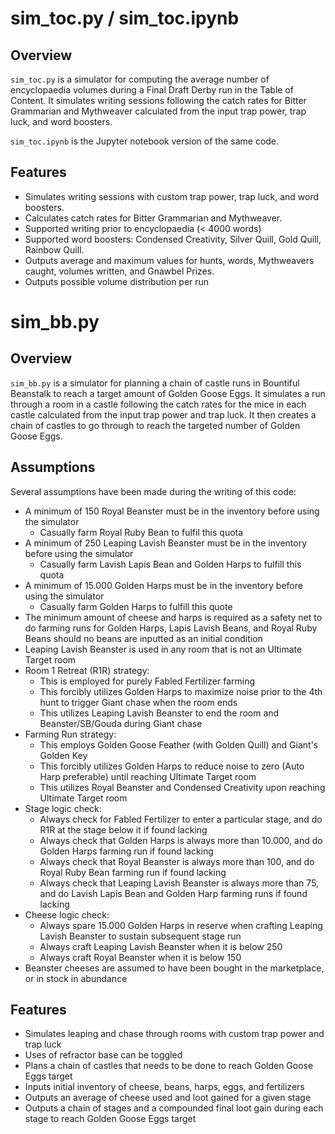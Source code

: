 # sim_toc.py / sim_toc.ipynb

## Overview

`sim_toc.py` is a simulator for computing the average number of encyclopaedia volumes during a Final Draft Derby run in the Table of Content. It simulates writing sessions following the catch rates for Bitter Grammarian and Mythweaver calculated from the input trap power, trap luck, and word boosters. 

`sim_toc.ipynb` is the Jupyter notebook version of the same code. 

## Features

- Simulates writing sessions with custom trap power, trap luck, and word boosters.
- Calculates catch rates for Bitter Grammarian and Mythweaver.
- Supported writing prior to encyclopaedia (< 4000 words)
- Supported word boosters: Condensed Creativity, Silver Quill, Gold Quill, Rainbow Quill.
- Outputs average and maximum values for hunts, words, Mythweavers caught, volumes written, and Gnawbel Prizes.
- Outputs possible volume distribution per run

# sim_bb.py

## Overview

`sim_bb.py` is a simulator for planning a chain of castle runs in Bountiful Beanstalk to reach a target amount of Golden Goose Eggs. It simulates a run through a room in a castle following the catch rates for the mice in each castle calculated from the input trap power and trap luck. It then creates a chain of castles to go through to reach the targeted number of Golden Goose Eggs. 

## Assumptions

Several assumptions have been made during the writing of this code:
- A minimum of 150 Royal Beanster must be in the inventory before using the simulator
    - Casually farm Royal Ruby Bean to fulfil this quota
- A minimum of 250 Leaping Lavish Beanster must be in the inventory before using the simulator
    - Casually farm Lavish Lapis Bean and Golden Harps to fulfill this quota
- A minimum of 15.000 Golden Harps must be in the inventory before using the simulator
    - Casually farm Golden Harps to fulfill this quote
- The minimum amount of cheese and harps is required as a safety net to do farming runs for Golden Harps, Lapis Lavish Beans, and Royal Ruby Beans should no beans are inputted as an initial condition
- Leaping Lavish Beanster is used in any room that is not an Ultimate Target room
- Room 1 Retreat (R1R) strategy: 
    - This is employed for purely Fabled Fertilizer farming
    - This forcibly utilizes Golden Harps to maximize noise prior to the 4th hunt to trigger Giant chase when the room ends
    - This utilizes Leaping Lavish Beanster to end the room and Beanster/SB/Gouda during Giant chase
- Farming Run strategy: 
    - This employs Golden Goose Feather (with Golden Quill) and Giant's Golden Key 
    - This forcibly utilizes Golden Harps to reduce noise to zero (Auto Harp preferable) until reaching Ultimate Target room
    - This utilizes Royal Beanster and Condensed Creativity upon reaching Ultimate Target room
- Stage logic check:
    - Always check for Fabled Fertilizer to enter a particular stage, and do R1R at the stage below it if found lacking
    - Always check that Golden Harps is always more than 10.000, and do Golden Harps farming run if found lacking
    - Always check that Royal Beanster is always more than 100, and do Royal Ruby Bean farming run if found lacking
    - Always check that Leaping Lavish Beanster is always more than 75, and do Lavish Lapis Bean and Golden Harp farming runs if found lacking
- Cheese logic check:
    - Always spare 15.000 Golden Harps in reserve when crafting Leaping Lavish Beanster to sustain subsequent stage run
    - Always craft Leaping Lavish Beanster when it is below 250
    - Always craft Royal Beanster when it is below 150
- Beanster cheeses are assumed to have been bought in the marketplace, or in stock in abundance

## Features

- Simulates leaping and chase through rooms with custom trap power and trap luck
- Uses of refractor base can be toggled
- Plans a chain of castles that needs to be done to reach Golden Goose Eggs target
- Inputs initial inventory of cheese, beans, harps, eggs, and fertilizers
- Outputs an average of cheese used and loot gained for a given stage
- Outputs a chain of stages and a compounded final loot gain during each stage to reach Golden Goose Eggs target